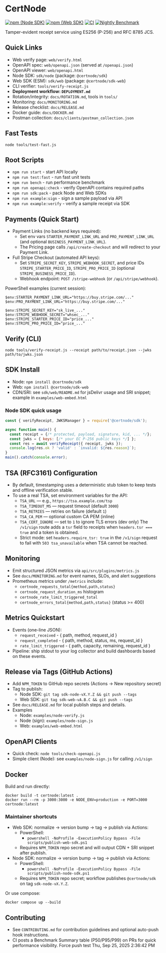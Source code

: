 # CertNode

[![npm (Node SDK)](https://img.shields.io/npm/v/%40certnode%2Fsdk?label=%40certnode%2Fsdk)](https://www.npmjs.com/package/@certnode/sdk)
[![npm (Web SDK)](https://img.shields.io/npm/v/%40certnode%2Fsdk-web?label=%40certnode%2Fsdk-web)](https://www.npmjs.com/package/@certnode/sdk-web)
[![CI](https://github.com/srbryant86/certnode/actions/workflows/ci.yml/badge.svg)](https://github.com/srbryant86/certnode/actions/workflows/ci.yml)
[![Nightly Benchmark](https://github.com/srbryant86/certnode/actions/workflows/nightly-benchmark.yml/badge.svg)](https://github.com/srbryant86/certnode/actions/workflows/nightly-benchmark.yml)

Tamper-evident receipt service using ES256 (P-256) and RFC 8785 JCS.

## Quick Links
- Web verify page: `web/verify.html`
- OpenAPI spec: `web/openapi.json` (served at `/openapi.json`)
- OpenAPI viewer: `web/openapi.html`
- Node SDK: `sdk/node` (package: `@certnode/sdk`)
- Web SDK (ESM): `sdk/web` (package: `@certnode/sdk-web`)
- CLI verifier: `tools/verify-receipt.js`
- **Deployment workflow: `DEPLOYMENT.md`**
- Rotation/integrity: `docs/ROTATION.md`, tools in `tools/`
- Monitoring: `docs/MONITORING.md`
- Release checklist: `docs/RELEASE.md`
- Docker guide: `docs/DOCKER.md`
 - Postman collection: `docs/clients/postman_collection.json`

## Fast Tests
```
node tools/test-fast.js
```

## Root Scripts
- `npm run start` - start API locally
- `npm run test:fast` - run fast unit tests
- `npm run bench` - run performance benchmark
- `npm run openapi:check` - verify OpenAPI contains required paths
- `npm run sdk:pack` - pack Node and Web SDKs
- `npm run example:sign` - sign a sample payload via API
- `npm run example:verify` - verify a sample receipt via SDK

## Payments (Quick Start)
- Payment Links (no backend keys required):
  - Set env vars `STARTER_PAYMENT_LINK_URL` and `PRO_PAYMENT_LINK_URL` (and optional `BUSINESS_PAYMENT_LINK_URL`).
  - The Pricing page calls `/api/create-checkout` and will redirect to your Payment Link.
- Full Stripe Checkout (automated API keys):
  - Set `STRIPE_SECRET_KEY`, `STRIPE_WEBHOOK_SECRET`, and price IDs `STRIPE_STARTER_PRICE_ID`, `STRIPE_PRO_PRICE_ID` (optional `STRIPE_BUSINESS_PRICE_ID`).
  - Webhook endpoint: `POST /stripe-webhook` (or `/api/stripe/webhook`).

PowerShell examples (current session):
```
$env:STARTER_PAYMENT_LINK_URL="https://buy.stripe.com/..."
$env:PRO_PAYMENT_LINK_URL="https://buy.stripe.com/..."

$env:STRIPE_SECRET_KEY="sk_live_..."
$env:STRIPE_WEBHOOK_SECRET="whsec_..."
$env:STRIPE_STARTER_PRICE_ID="price_..."
$env:STRIPE_PRO_PRICE_ID="price_..."
```

## Verify (CLI)
```
node tools/verify-receipt.js --receipt path/to/receipt.json --jwks path/to/jwks.json
```

## SDK Install
- Node: `npm install @certnode/sdk`
- Web:  `npm install @certnode/sdk-web`
 - CDN/SRI: see `sdk/web/README.md` for jsDelivr usage and SRI snippet; example in `examples/web-embed.html`

### Node SDK quick usage
```js
const { verifyReceipt, JWKSManager } = require('@certnode/sdk');

async function main() {
  const receipt = {/* protected, payload, signature, kid, ... */};
  const jwks = { keys: [/* your EC P-256 public keys */] };
  const res = await verifyReceipt({ receipt, jwks });
  console.log(res.ok ? 'valid' : `invalid: ${res.reason}`);
}
main().catch(console.error);
```

## TSA (RFC3161) Configuration
- By default, timestamping uses a deterministic stub token to keep tests and offline verification stable.
- To use a real TSA, set environment variables for the API:
  - `TSA_URL` — e.g., `https://tsa.example.com/tsp`
  - `TSA_TIMEOUT_MS` — request timeout (default `3000`)
  - `TSA_RETRIES` — retries on failure (default `1`)
  - `TSA_CA_PEM` — optional custom CA PEM (inline)
  - `TSA_CERT_IGNORE` — set to `1` to ignore TLS errors (dev only)
  The `/v1/sign` route adds a `tsr` field to receipts when `headers.tsr === true` and a token is obtained.
  - Strict mode: set `headers.require_tsr: true` in the `/v1/sign` request to fail with `503 tsa_unavailable` when TSA cannot be reached.

## Monitoring
- Emit structured JSON metrics via `api/src/plugins/metrics.js`
- See `docs/MONITORING.md` for event names, SLOs, and alert suggestions
 - Prometheus metrics under `/metrics` include:
   - `certnode_requests_total{method,path,status}`
   - `certnode_request_duration_ms` histogram
   - `certnode_rate_limit_triggered_total`
   - `certnode_errors_total{method,path,status}` (status >= 400)

## Metrics Quickstart
- Events (one-line JSON):
  - `request_received` - { path, method, request_id }
  - `request_completed` - { path, method, status, ms, request_id }
  - `rate_limit_triggered` - { path, capacity, remaining, request_id }
- Pipeline: ship stdout to your log collector and build dashboards based on these events.

## Release via Tags (GitHub Actions)
- Add `NPM_TOKEN` to GitHub repo secrets (Actions → New repository secret)
- Tag to publish:
  - Node SDK: `git tag sdk-node-vX.Y.Z && git push --tags`
  - Web  SDK: `git tag sdk-web-vA.B.C && git push --tags`
- See `docs/RELEASE.md` for local publish steps and details.
- Examples
  - Node: `examples/node-verify.js`
  - Node (sign): `examples/node-sign.js`
  - Web:  `examples/web-embed.html`

## OpenAPI Clients
- Quick check: `node tools/check-openapi.js`
- Simple client (Node): see `examples/node-sign.js` for calling `/v1/sign`

## Docker
Build and run directly:
```
docker build -t certnode:latest .
docker run --rm -p 3000:3000 -e NODE_ENV=production -e PORT=3000 certnode:latest
```


### Maintainer shortcuts
- Web SDK: normalize → version bump → tag → publish via Actions:
  - PowerShell:
    - `powershell -NoProfile -ExecutionPolicy Bypass -File scripts/publish-web-sdk.ps1`
  - Requires `NPM_TOKEN` repo secret and will output CDN + SRI snippet after publish.
- Node SDK: normalize → version bump → tag → publish via Actions:
  - PowerShell:
    - `powershell -NoProfile -ExecutionPolicy Bypass -File scripts/publish-node-sdk.ps1`
  - Requires `NPM_TOKEN` repo secret; workflow publishes `@certnode/sdk` on tag `sdk-node-vX.Y.Z`.

Or use compose:
```
docker compose up --build
```

## Contributing
- See `CONTRIBUTING.md` for contribution guidelines and optional auto-push hook instructions.
 - CI posts a Benchmark Summary table (P50/P95/P99) on PRs for quick performance visibility.
Force push test Thu, Sep 25, 2025  2:36:42 PM

